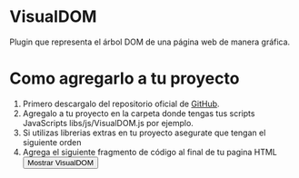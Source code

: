 # VisualDOM
Plugin que representa el árbol DOM de una página web de manera gráfica.

# Como agregarlo a tu proyecto
1. Primero descargalo del repositorio oficial de [GitHub](https://github.com/edielmendez/VisualDOM/).
2. Agregalo a tu proyecto en la carpeta donde tengas tus scripts JavaScripts <addr>libs/js/VisualDOM.js</addr> por ejemplo.
3. Si utilizas librerias extras en tu proyecto asegurate que tengan el siguiente orden
<addr><script src="libs/js/jquery-3.1.1.min.js" charset="utf-8"></script></addr>
<addr><script src="libs/js/go.js" charset="utf-8"></script></addr>
<addr><script src="libs/js/visualDOM.js" charset="utf-8"></script></addr>
4. Agrega el siguiente fragmento de código al final de tu pagina HTML
<button type="button" name="button" id="btnvisualDOM" class="fixed-action-btn horizontal ">Mostrar VisualDOM</button>
<div id="diVisualDOM" style="border: 1px solid black; width:100%; height:500px;display:none"></div>
